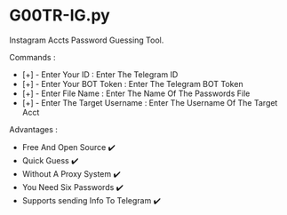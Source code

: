 # G00TR-IG.py
Instagram Accts Password Guessing Tool.

Commands :
- [+] - Enter Your ID : Enter The Telegram ID
- [+] - Enter Your BOT Token : Enter The Telegram BOT Token
- [+] - Enter File Name : Enter The Name Of The Passwords File
- [+] - Enter The Target Username : Enter The Username Of The Target Acct

Advantages :
- Free And Open Source ✔️
- Quick Guess ✔️
- Without A Proxy System ✔️
- You Need Six Passwords ✔️
- Supports sending Info To Telegram ✔️
